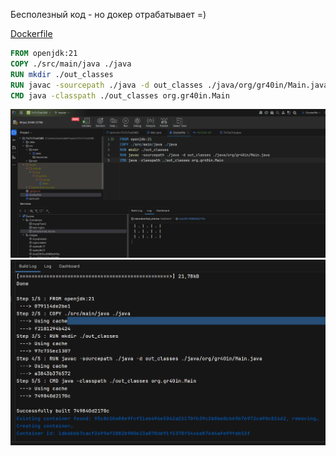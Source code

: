 Бесполезный код - но докер отрабатывает =)

[Dockerfile](Dockerfile)
```dockerfile
FROM openjdk:21
COPY ./src/main/java ./java
RUN mkdir ./out_classes
RUN javac -sourcepath ./java -d out_classes ./java/org/gr40in/Main.java
CMD java -classpath ./out_classes org.gr40in.Main
```

![img.png](img.png)
![img_1.png](img_1.png)